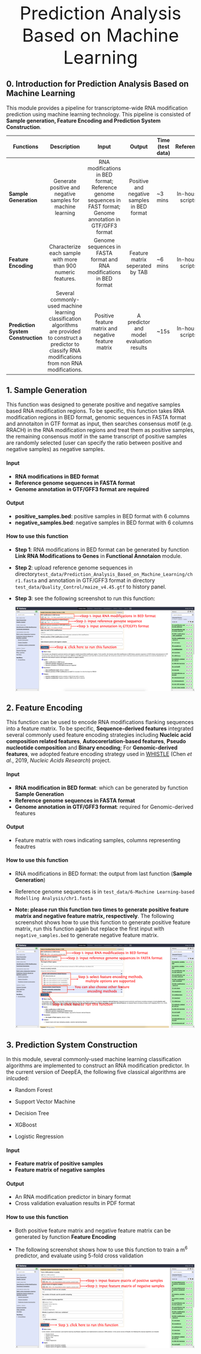 <div align='center' ><font size='70'>Prediction Analysis Based on Machine Learning</font></div>

## 0. Introduction for Prediction Analysis Based on Machine Learning

This module provides a pipeline for transcriptome-wide RNA modification prediction using machine learning technology. This pipeline is consisted of **Sample generation, Feature Encoding and Prediction System Construction**.

| Functions                          |                       **Description**                        |                          **Input**                           |                 **Output**                  | Time (test data) |  **Reference**   |
| ---------------------------------- | :----------------------------------------------------------: | :----------------------------------------------------------: | :-----------------------------------------: | ---------------- | :--------------: |
| **Sample Generation**              | Generate positive and negative samples for machine learning  | RNA modifications in BED format; Reference genome sequences in FAST format; Genome annotation in GTF/GFF3 format | Positive and negative samples in BED format | ~3 mins          | In-house scripts |
| **Feature Encoding**               | Characterize each sample with more than 900 numeric features. | Genome sequences in FASTA format and RNA modifications in BED format |       Feature matrix seperated by TAB       | ~6 mins          | In-house scripts |
| **Prediction System Construction** | Several commonly-used machine learning classification algorithms are provided to construct a predictor to classify RNA modifications from non RNA modifications. |     Positive feature matrix and negative feature matrix      |  A predictor and model evaluation results   | ~15s             | In-house scripts |

## 1. Sample Generation

This function was designed to generate positive and negative samples based RNA modification regions. To be specific, this function takes RNA modification regions in BED format, genomic sequences in FASTA format and annotaiton in GTF format as input, then searches consensus motif (e.g. RRACH) in the RNA modification regions and treat them as positive samples, the remaining consensus motif in the same transcript of positive samples are randomly selected (user can specify the ratio between positive and negative samples) as negative samples.

#### Input

- **RNA modifications in BED format**
- **Reference genome sequences in FASTA format**
- **Genome annotation in GTF/GFF3 format are required**

#### Output

- **positive_samples.bed**: positive samples in BED format with 6 columns
- **negative_samples.bed**: negative samples in BED format with 6 columns

#### How to use this function

- **Step 1**: RNA modifications in BED format can be generated by function **Link RNA Modifications to Genes** in **Functional Annotaion** module.

- **Step 2**: upload reference genome sequences in directory`test_data/Prediction_Analysis_Based_on_Machine_Learning/chr1.fasta` and annotation  in GTF/GFF3 format  in directory `test_data/Quality_Control/maize_v4.45.gtf` to history panel.

- **Step 3**:  see the following screenshot to run this function:

  ![6-1](../assets/img/6-1.png)

## 2. Feature Encoding

This function can be used to encode RNA modifications flanking sequences into a feature matrix. To be specific, **Sequence-derived features** integrated several commonly used feature encoding strategies including **Nucleic acid composition related features**, **Autocorerlation-based features**, **Pseudo nucleotide composition** and **Binary encoding**; For **Genomic-derived features**, we adopted feature encoding strategy used in <a href="https://academic.oup.com/nar/article/47/7/e41/5319125" target="_blank">WHISTLE</a> (Chen *et al*., 2019, *Nucleic Acids Research*) project.

#### Input

- **RNA modification in BED format**: which can be generated by function **Sample Generation**
- **Reference genome sequences in FASTA format**
- **Genome annotation in GTF/GFF3 format**: required for Genomic-derived features

#### Output

- Feature matrix with rows indicating samples, columns representing feautres 

#### How to use this function

- RNA modifications in BED format: the output from last function (**Sample Generation**)

- Reference genome sequences is in `test_data/6-Machine Learning-based Modelling Analysis/chr1.fasta`

- **Note: please run this function two times to generate positive feature matrix and negative feature matrix, respectively**. The following screenshot shows how to use this function to generate positive feature matrix, run this function again but replace the first input with `negative_samples.bed` to generate negative feature matrix.

  ![6-2](../assets/img/6-2.png)


## 3. **Prediction System Construction** 

In this module, several commonly-used machine learning classification algorithms are implemented to construct an RNA modification predictor. In the current version of DeepEA, the following five classical algorithms are inlcuded:

- Random Forest

- Support Vector Machine

- Decision Tree

- XGBoost

- Logistic Regression

#### Input
- **Feature matrix of positive samples**
- **Feature matrix of negative samples**
#### Output

- An RNA modification predictor in binary format
- Cross validation evaluation results in PDF format

#### How to use this function

- Both positive feature matrix and negative feature matrix can be generated by function **Feature Encoding**

- The following screenshot shows how to use this function to train a m<sup>6</sup> predictor, and evaluate using 5-fold cross validation

  ![6-3](../assets/img/6-3.png)